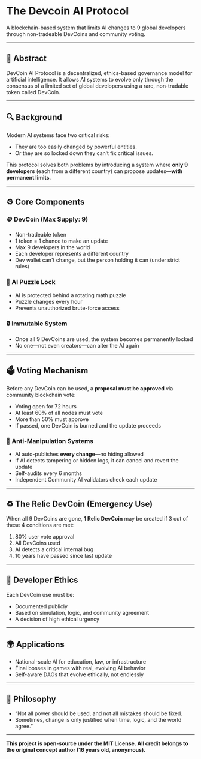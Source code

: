 # The Devcoin AI Protocol

A blockchain-based system that limits AI changes to 9 global developers through non-tradeable DevCoins and community voting.

---

## 📄 Abstract

DevCoin AI Protocol is a decentralized, ethics-based governance model for artificial intelligence. It allows AI systems to evolve only through the consensus of a limited set of global developers using a rare, non-tradable token called DevCoin.

---

## 🔍 Background

Modern AI systems face two critical risks:

- They are too easily changed by powerful entities.
- Or they are so locked down they can’t fix critical issues.

This protocol solves both problems by introducing a system where **only 9 developers** (each from a different country) can propose updates—**with permanent limits**.

---

## ⚙️ Core Components

### 🪙 DevCoin (Max Supply: 9)

- Non-tradeable token
- 1 token = 1 chance to make an update
- Max 9 developers in the world
- Each developer represents a different country
- Dev wallet can't change, but the person holding it can (under strict rules)

### 🧠 AI Puzzle Lock

- AI is protected behind a rotating math puzzle
- Puzzle changes every hour
- Prevents unauthorized brute-force access

### 🔒 Immutable System

- Once all 9 DevCoins are used, the system becomes permanently locked
- No one—not even creators—can alter the AI again

---

## 🗳️ Voting Mechanism

Before any DevCoin can be used, a **proposal must be approved** via community blockchain vote:

- Voting open for 72 hours
- At least 60% of all nodes must vote
- More than 50% must approve
- If passed, one DevCoin is burned and the update proceeds

### 🔐 Anti-Manipulation Systems

- AI auto-publishes **every change**—no hiding allowed
- If AI detects tampering or hidden logs, it can cancel and revert the update
- Self-audits every 6 months
- Independent Community AI validators check each update

---

## ♻️ The Relic DevCoin (Emergency Use)

When all 9 DevCoins are gone, **1 Relic DevCoin** may be created if 3 out of these 4 conditions are met:

1. 80% user vote approval
2. All DevCoins used
3. AI detects a critical internal bug
4. 10 years have passed since last update

---

## 🧠 Developer Ethics

Each DevCoin use must be:

- Documented publicly
- Based on simulation, logic, and community agreement
- A decision of high ethical urgency

---

## 🌍 Applications

- National-scale AI for education, law, or infrastructure
- Final bosses in games with real, evolving AI behavior
- Self-aware DAOs that evolve ethically, not endlessly

---

## 📌 Philosophy

- “Not all power should be used, and not all mistakes should be fixed.  
- Sometimes, change is only justified when time, logic, and the world agree.”

---

**This project is open-source under the MIT License. All credit belongs to the original concept author (16 years old, anonymous).**
